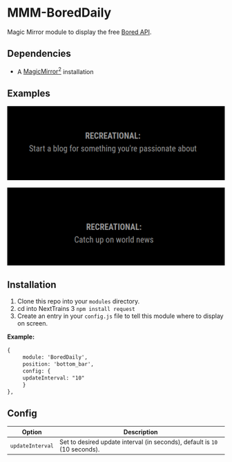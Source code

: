 # MMM-BoredDaily
Magic Mirror module to display the free [Bored API](https://www.boredapi.com/).

## Dependencies
  * A [MagicMirror<sup>2</sup>](https://github.com/MichMich/MagicMirror) installation


## Examples
![name-of-you-image](https://github.com/CptMeetKat/BoredDaily/blob/main/screenshots/Recreational%20Idea%201.png)

![name-of-you-image](https://github.com/CptMeetKat/BoredDaily/blob/main/screenshots/Recreational%20Idea%202.png)



## Installation
  1. Clone this repo into your `modules` directory.
  2. cd into NextTrains
  3 ```npm install request```
  3. Create an entry in your `config.js` file to tell this module where to display on screen.
  
 **Example:**
```
{
     module: 'BoredDaily',
     position: 'bottom_bar',
     config: {
     updateInterval: "10"
     }
},
```

## Config
| **Option** | **Description** |
| --- | --- |
| `updateInterval` | Set to desired update interval (in seconds), default is `10` (10 seconds). |
